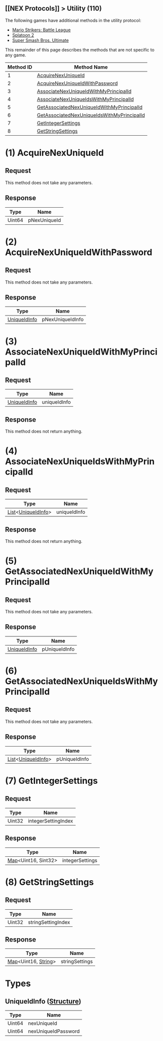 ## [[NEX Protocols]] > Utility (110)
The following games have additional methods in the utility protocol:
* <a href="https://github.com/kinnay/NintendoClients/wiki/Utility-Protocol-(MS:BL)">Mario Strikers: Battle League</a>
* [Splatoon 2](Utility-Protocol-(Splatoon-2))
* [Super Smash Bros. Ultimate](Utility-Protocol-(SSBU))

This remainder of this page describes the methods that are not specific to any game.

| Method ID | Method Name |
| --- | --- |
| 1 | [AcquireNexUniqueId](#1-acquirenexuniqueid) |
| 2 | [AcquireNexUniqueIdWithPassword](#2-acquirenexuniqueidwithpassword) |
| 3 | [AssociateNexUniqueIdWithMyPrincipalId](#3-associatenexuniqueidwithmyprincipalid) |
| 4 | [AssociateNexUniqueIdsWithMyPrincipalId](#4-associatenexuniqueidswithmyprincipalid) |
| 5 | [GetAssociatedNexUniqueIdWithMyPrincipalId](#5-getassociatednexuniqueidwithmyprincipalid) |
| 6 | [GetAssociatedNexUniqueIdsWithMyPrincipalId](#6-getassociatednexuniqueidswithmyprincipalid) |
| 7 | [GetIntegerSettings](#7-getintegersettings) |
| 8 | [GetStringSettings](#8-getstringsettings) |

# (1) AcquireNexUniqueId
## Request
This method does not take any parameters.

## Response
| Type | Name |
| --- | --- |
| Uint64 | pNexUniqueId |

# (2) AcquireNexUniqueIdWithPassword
## Request
This method does not take any parameters.

## Response
| Type | Name |
| --- | --- |
| [UniqueIdInfo] | pNexUniqueIdInfo |

# (3) AssociateNexUniqueIdWithMyPrincipalId
## Request
| Type | Name |
| --- | --- |
| [UniqueIdInfo] | uniqueIdInfo |

## Response
This method does not return anything.

# (4) AssociateNexUniqueIdsWithMyPrincipalId
## Request
| Type | Name |
| --- | --- |
| [List]&lt;[UniqueIdInfo]&gt; | uniqueIdInfo |

## Response
This method does not return anything.

# (5) GetAssociatedNexUniqueIdWithMyPrincipalId
## Request
This method does not take any parameters.

## Response
| Type | Name |
| --- | --- |
| [UniqueIdInfo] | pUniqueIdInfo |

# (6) GetAssociatedNexUniqueIdsWithMyPrincipalId
## Request
This method does not take any parameters.

## Response
| Type | Name |
| --- | --- |
| [List]&lt;[UniqueIdInfo]&gt; | pUniqueIdInfo |

# (7) GetIntegerSettings
## Request
| Type | Name |
| --- | --- |
| Uint32 | integerSettingIndex |

## Response
| Type | Name |
| --- | --- |
| [Map]&lt;Uint16, Sint32&gt; | integerSettings |

# (8) GetStringSettings
## Request
| Type | Name |
| --- | --- |
| Uint32 | stringSettingIndex |

## Response
| Type | Name |
| --- | --- |
| [Map]&lt;Uint16, [String]&gt; | stringSettings |

# Types
## UniqueIdInfo ([Structure])
| Type | Name |
| --- | --- |
| Uint64 | nexUniqueId |
| Uint64 | nexUniqueIdPassword |

[String]: NEX-Common-Types#string
[Buffer]: NEX-Common-Types#buffer
[List]: NEX-Common-Types#list
[Map]: NEX-Common-Types#map
[Structure]: NEX-Common-Types#structure
[Data]: NEX-Common-Types#anydataholder

[UniqueIdInfo]: #uniqueidinfo-structure